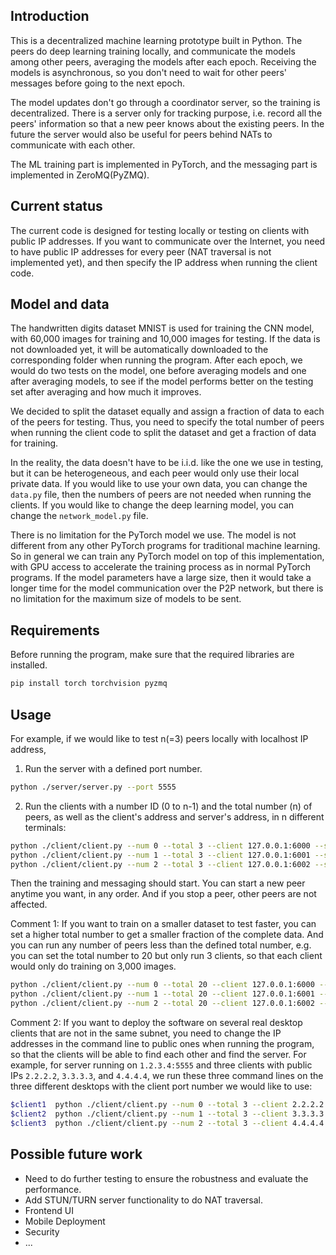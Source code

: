 ## Introduction

This is a decentralized machine learning prototype built in Python. The peers do deep learning training locally, and communicate the models among other peers, averaging the models after each epoch. Receiving the models is asynchronous, so you don't need to wait for other peers' messages before going to the next epoch. 

The model updates don't go through a coordinator server, so the training is decentralized. There is a server only for tracking purpose, i.e. record all the peers' information so that a new peer knows about the existing peers. In the future the server would also be useful for peers behind NATs to communicate with each other.

The ML training part is implemented in PyTorch, and the messaging part is implemented in ZeroMQ(PyZMQ).

## Current status

The current code is designed for testing locally or testing on clients with public IP addresses. If you want to communicate over the Internet, you need to have public IP addresses for every peer (NAT traversal is not implemented yet), and then specify the IP address when running the client code.

## Model and data

The handwritten digits dataset MNIST is used for training the CNN model, with 60,000 images for training and 10,000 images for testing. If the data is not downloaded yet, it will be automatically downloaded to the corresponding folder when running the program. After each epoch, we would do two tests on the model, one before averaging models and one after averaging models, to see if the model performs better on the testing set after averaging and how much it improves. 

We decided to split the dataset equally and assign a fraction of data to each of the peers for testing. Thus, you need to specify the total number of peers when running the client code to split the dataset and get a fraction of data for training. 

In the reality, the data doesn't have to be i.i.d. like the one we use in testing, but it can be heterogeneous, and each peer would only use their local private data. If you would like to use your own data, you can change the `data.py` file, then the numbers of peers are not needed when running the clients. If you would like to change the deep learning model, you can change the `network_model.py` file.

There is no limitation for the PyTorch model we use. The model is not different from any other PyTorch programs for traditional machine learning. So in general we can train any PyTorch model on top of this implementation, with GPU access to accelerate the training process as in normal PyTorch programs. If the model parameters have a large size, then it would take a longer time for the model communication over the P2P network, but there is no limitation for the maximum size of  models to be sent.

## Requirements

Before running the program, make sure that the required libraries are installed.

```Bash
pip install torch torchvision pyzmq
```

## Usage

For example, if we would like to test n(=3) peers locally with localhost IP address,

1. Run the server with a defined port number.
```Bash
python ./server/server.py --port 5555
```

2. Run the clients with a number ID (0 to n-1) and the total number (n) of peers, as well as the client's address and server's address, in n different terminals:
```Bash
python ./client/client.py --num 0 --total 3 --client 127.0.0.1:6000 --server 127.0.0.1:5555
python ./client/client.py --num 1 --total 3 --client 127.0.0.1:6001 --server 127.0.0.1:5555
python ./client/client.py --num 2 --total 3 --client 127.0.0.1:6002 --server 127.0.0.1:5555
```
Then the training and messaging should start. You can start a new peer anytime you want, in any order. And if you stop a peer, other peers are not affected.

Comment 1: If you want to train on a smaller dataset to test faster, you can set a higher total number to get a smaller fraction of the complete data. And you can run any number of peers less than the defined total number, e.g. you can set the total number to 20 but only run 3 clients, so that each client would only do training on 3,000 images.

```Bash
python ./client/client.py --num 0 --total 20 --client 127.0.0.1:6000 --server 127.0.0.1:5555
python ./client/client.py --num 1 --total 20 --client 127.0.0.1:6001 --server 127.0.0.1:5555
python ./client/client.py --num 2 --total 20 --client 127.0.0.1:6002 --server 127.0.0.1:5555
```

Comment 2: If you want to deploy the software on several real desktop clients that are not in the same subnet, you need to change the IP addresses in the command line to public ones when running the program, so that the clients will be able to find each other and find the server. For example, for server running on `1.2.3.4:5555` and three clients with public IPs `2.2.2.2`, `3.3.3.3`, and `4.4.4.4`, we run these three command lines on the three different desktops with the client port number we would like to use:

```Bash
$client1  python ./client/client.py --num 0 --total 3 --client 2.2.2.2:6000 --server 1.2.3.4:5555 
$client2  python ./client/client.py --num 1 --total 3 --client 3.3.3.3:7000 --server 1.2.3.4:5555 
$client3  python ./client/client.py --num 2 --total 3 --client 4.4.4.4:8000 --server 1.2.3.4:5555 
```


## Possible future work
- Need to do further testing to ensure the robustness and evaluate the performance.
- Add STUN/TURN server functionality to do NAT traversal.
- Frontend UI
- Mobile Deployment
- Security
- ...